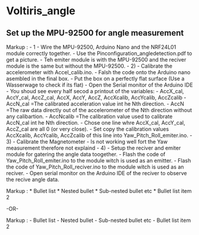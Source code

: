# Voltiris_angle

## Set up the MPU-92500 for angle measurement
Markup : - 1
            - Wire the MPU-92500, Arduino Nano and the NRF24L01 module correctly together.
              - Use the Pinconfiguration_angledetection.pdf to get a picture.
              - Teh emiter module is with the MPU-92500 and the reciver module is the same but without the MPU-92500.
          - 2)
            - Calibrate the accelerometer with Accel_calib.ino.
              - Falsh the code onto the Arduino nano asembled in the final box.
              - Put the box on a perfectly flat surface (Use a Wasserwage to check if its flat)
              - Open the Serial monitor of the Arduino IDE
              - You shoud see every half secod a printout of the variables:
              - AccX_cal, AccY_cal, AccZ_cal, AccX, AccY, AccZ,   AccXcalib, AccYcalib, AccZcalib
              - AccN_cal  =The calibrated acceleration value int he Nth direction.
              - AccN      =The raw data directly out of the accelerometer of the Nth direction without any calibartion.
              - AccNcalib =The calibration value used to calibrate AccN_cal int he Nth direction.
              - Chose one line whre AccX_cal, AccY_cal, AccZ_cal are all 0 (or very close).
              - Set copy the calibration values AccXcalib, AccYcalib, AccZcalib of this line into Yaw_Pitch_Roll_emiter.ino.
          - 3)
            - Calibrate the Magnetometer
              - Is not working well fort the Yaw measurement therefore not explaind
          - 4)
            - Setup the reciver and emiter module for gatering the angle data toogether.
              - Flash the code of Yaw_Pitch_Roll_emiter.ino to the module witch is used as an emitter.
              - Flash the code of Yaw_Pitch_Roll_reciver.ino to the module witch is used as an reciver.
              - Open serial monitor on the Arduino IDE of the reciver to observe the recive angle data. 

   Markup : * Bullet list
              * Nested bullet
                  * Sub-nested bullet etc
          * Bullet list item 2

-OR-

 Markup : - Bullet list
              - Nested bullet
                  - Sub-nested bullet etc
          - Bullet list item 2 
